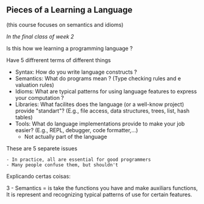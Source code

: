 ## Pieces of a Learning a Language

(this course focuses on semantics and idioms)

*In the final class of week 2*


Is this how we learning a programming language ?

Have 5 diffrerent terms of different things

- Syntax: How do you write language constructs ?
- Semantics: What do programs mean ? (Type checking rules and e valuation rules)
- Idioms: What are typical patterns for using language features to express your computation ?
- Libraries: What facilites does the language (or a well-know project) provide "standart"? (E.g., file access, data structures, trees, list, hash tables)
- Tools: What do language implementations provide to make your job easier? (E.g., REPL, debugger, code formatter,...)
    - Not actually part of the language

These are 5 separete issues

    - In practice, all are essential for good programmers
    - Many people confuse them, but shouldn't


Explicando certas coisas:

3 - Semantics = is take the functions you have and make auxiliars functions, It is represent and recognizing typical patterns of use for certain features.